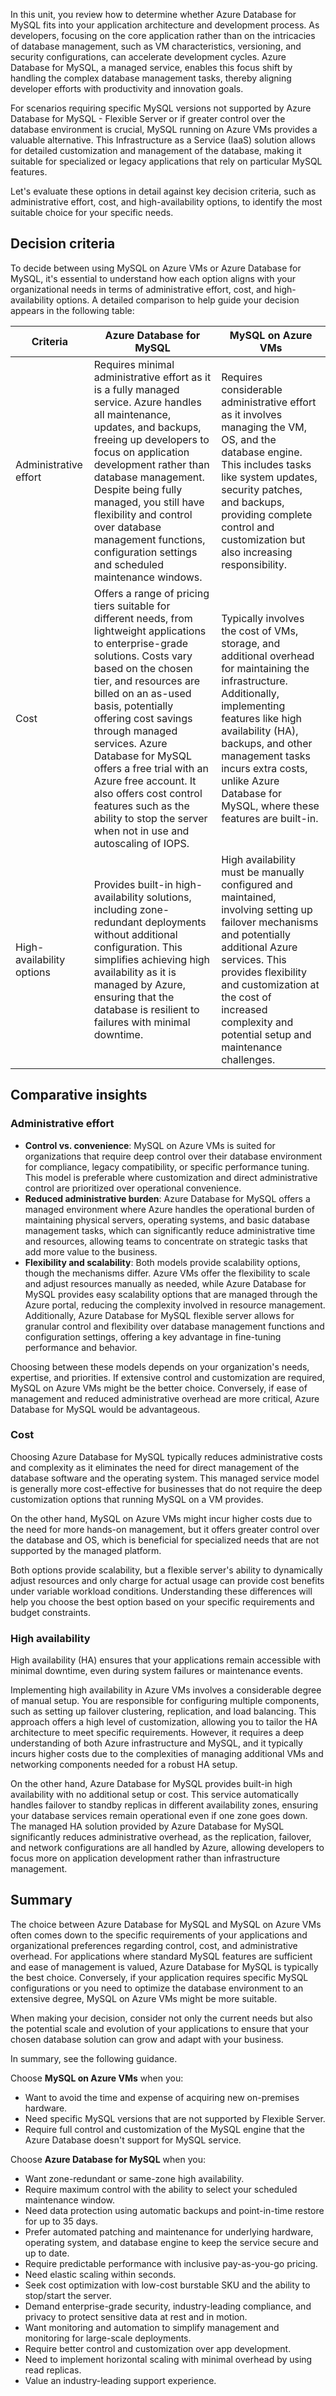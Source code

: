 In this unit, you review how to determine whether Azure Database for MySQL fits into your application architecture and development process. As developers, focusing on the core application rather than on the intricacies of database management, such as VM characteristics, versioning, and security configurations, can accelerate development cycles. Azure Database for MySQL, a managed service, enables this focus shift by handling the complex database management tasks, thereby aligning developer efforts with productivity and innovation goals.

For scenarios requiring specific MySQL versions not supported by Azure Database for MySQL - Flexible Server or if greater control over the database environment is crucial, MySQL running on Azure VMs provides a valuable alternative. This Infrastructure as a Service (IaaS) solution allows for detailed customization and management of the database, making it suitable for specialized or legacy applications that rely on particular MySQL features.

Let's evaluate these options in detail against key decision criteria, such as administrative effort, cost, and high-availability options, to identify the most suitable choice for your specific needs.

## Decision criteria

To decide between using MySQL on Azure VMs or Azure Database for MySQL, it's essential to understand how each option aligns with your organizational needs in terms of administrative effort, cost, and high-availability options. A detailed comparison to help guide your decision appears in the following table:

| Criteria | Azure Database for MySQL | MySQL on Azure VMs |
| --- | --- | --- |
| Administrative effort | Requires minimal administrative effort as it is a fully managed service. Azure handles all maintenance, updates, and backups, freeing up developers to focus on application development rather than database management. Despite being fully managed, you still have flexibility and control over database management functions, configuration settings and scheduled maintenance windows. | Requires considerable administrative effort as it involves managing the VM, OS, and the database engine. This includes tasks like system updates, security patches, and backups, providing complete control and customization but also increasing responsibility. |
| Cost | Offers a range of pricing tiers suitable for different needs, from lightweight applications to enterprise-grade solutions. Costs vary based on the chosen tier, and resources are billed on an as-used basis, potentially offering cost savings through managed services. Azure Database for MySQL offers a free trial with an Azure free account. It also offers cost control features such as the ability to stop the server when not in use and autoscaling of IOPS. | Typically involves the cost of VMs, storage, and additional overhead for maintaining the infrastructure. Additionally, implementing features like high availability (HA), backups, and other management tasks incurs extra costs, unlike Azure Database for MySQL, where these features are built-in. |
| High-availability options | Provides built-in high-availability solutions, including zone-redundant deployments without additional configuration. This simplifies achieving high availability as it is managed by Azure, ensuring that the database is resilient to failures with minimal downtime. | High availability must be manually configured and maintained, involving setting up failover mechanisms and potentially additional Azure services. This provides flexibility and customization at the cost of increased complexity and potential setup and maintenance challenges. |

## Comparative insights

### Administrative effort

- **Control vs. convenience**: MySQL on Azure VMs is suited for organizations that require deep control over their database environment for compliance, legacy compatibility, or specific performance tuning. This model is preferable where customization and direct administrative control are prioritized over operational convenience.
- **Reduced administrative burden**: Azure Database for MySQL offers a managed environment where Azure handles the operational burden of maintaining physical servers, operating systems, and basic database management tasks, which can significantly reduce administrative time and resources, allowing teams to concentrate on strategic tasks that add more value to the business.
- **Flexibility and scalability**: Both models provide scalability options, though the mechanisms differ. Azure VMs offer the flexibility to scale and adjust resources manually as needed, while Azure Database for MySQL provides easy scalability options that are managed through the Azure portal, reducing the complexity involved in resource management. Additionally, Azure Database for MySQL flexible server allows for granular control and flexibility over database management functions and configuration settings, offering a key advantage in fine-tuning performance and behavior.

Choosing between these models depends on your organization's needs, expertise, and priorities. If extensive control and customization are required, MySQL on Azure VMs might be the better choice. Conversely, if ease of management and reduced administrative overhead are more critical, Azure Database for MySQL would be advantageous.

### Cost

Choosing Azure Database for MySQL typically reduces administrative costs and complexity as it eliminates the need for direct management of the database software and the operating system. This managed service model is generally more cost-effective for businesses that do not require the deep customization options that running MySQL on a VM provides.

On the other hand, MySQL on Azure VMs might incur higher costs due to the need for more hands-on management, but it offers greater control over the database and OS, which is beneficial for specialized needs that are not supported by the managed platform.

Both options provide scalability, but a flexible server's ability to dynamically adjust resources and only charge for actual usage can provide cost benefits under variable workload conditions. Understanding these differences will help you choose the best option based on your specific requirements and budget constraints.

### High availability

High availability (HA) ensures that your applications remain accessible with minimal downtime, even during system failures or maintenance events.

Implementing high availability in Azure VMs involves a considerable degree of manual setup. You are responsible for configuring multiple components, such as setting up failover clustering, replication, and load balancing. This approach offers a high level of customization, allowing you to tailor the HA architecture to meet specific requirements. However, it requires a deep understanding of both Azure infrastructure and MySQL, and it typically incurs higher costs due to the complexities of managing additional VMs and networking components needed for a robust HA setup.

On the other hand, Azure Database for MySQL provides built-in high availability with no additional setup or cost. This service automatically handles failover to standby replicas in different availability zones, ensuring your database services remain operational even if one zone goes down. The managed HA solution provided by Azure Database for MySQL significantly reduces administrative overhead, as the replication, failover, and network configurations are all handled by Azure, allowing developers to focus more on application development rather than infrastructure management.

## Summary

The choice between Azure Database for MySQL and MySQL on Azure VMs often comes down to the specific requirements of your applications and organizational preferences regarding control, cost, and administrative overhead. For applications where standard MySQL features are sufficient and ease of management is valued, Azure Database for MySQL is typically the best choice. Conversely, if your application requires specific MySQL configurations or you need to optimize the database environment to an extensive degree, MySQL on Azure VMs might be more suitable.

When making your decision, consider not only the current needs but also the potential scale and evolution of your applications to ensure that your chosen database solution can grow and adapt with your business.

In summary, see the following guidance.

Choose **MySQL on Azure VMs** when you:

- Want to avoid the time and expense of acquiring new on-premises hardware.
- Need specific MySQL versions that are not supported by Flexible Server.
- Require full control and customization of the MySQL engine that the Azure Database doesn't support for MySQL service.

Choose **Azure Database for MySQL** when you:

- Want zone-redundant or same-zone high availability.
- Require maximum control with the ability to select your scheduled maintenance window.
- Need data protection using automatic backups and point-in-time restore for up to 35 days.
- Prefer automated patching and maintenance for underlying hardware, operating system, and database engine to keep the service secure and up to date.
- Require predictable performance with inclusive pay-as-you-go pricing.
- Need elastic scaling within seconds.
- Seek cost optimization with low-cost burstable SKU and the ability to stop/start the server.
- Demand enterprise-grade security, industry-leading compliance, and privacy to protect sensitive data at rest and in motion.
- Want monitoring and automation to simplify management and monitoring for large-scale deployments.
- Require better control and customization over app development.
- Need to implement horizontal scaling with minimal overhead by using read replicas.
- Value an industry-leading support experience.
